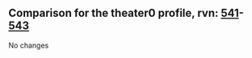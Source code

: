## Comparison for the theater0 profile, rvn: [541](https://github.com/PRO100KatYT/FortniteProfileRevisions/tree/main/profiles/theater0/541%20theater0.json)-[543](https://github.com/PRO100KatYT/FortniteProfileRevisions/tree/main/profiles/theater0/543%20theater0.json)

No changes
